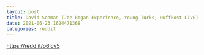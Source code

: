 ```yaml
--- 
layout: post 
title: David Seaman (Joe Rogan Experience, Young Turks, HuffPost LIVE) on China's Bitcoin Crackdown — FULCRUM NEWS 
date: 2021-06-23 1624471368 
categories: reddit 
--- 
```

https://redd.it/o6icv5